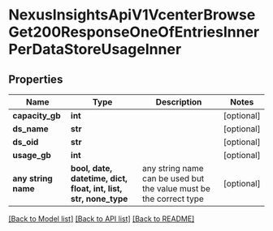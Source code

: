 # NexusInsightsApiV1VcenterBrowseGet200ResponseOneOfEntriesInnerPerDataStoreUsageInner


## Properties
Name | Type | Description | Notes
------------ | ------------- | ------------- | -------------
**capacity_gb** | **int** |  | [optional] 
**ds_name** | **str** |  | [optional] 
**ds_oid** | **str** |  | [optional] 
**usage_gb** | **int** |  | [optional] 
**any string name** | **bool, date, datetime, dict, float, int, list, str, none_type** | any string name can be used but the value must be the correct type | [optional]

[[Back to Model list]](../README.md#documentation-for-models) [[Back to API list]](../README.md#documentation-for-api-endpoints) [[Back to README]](../README.md)


